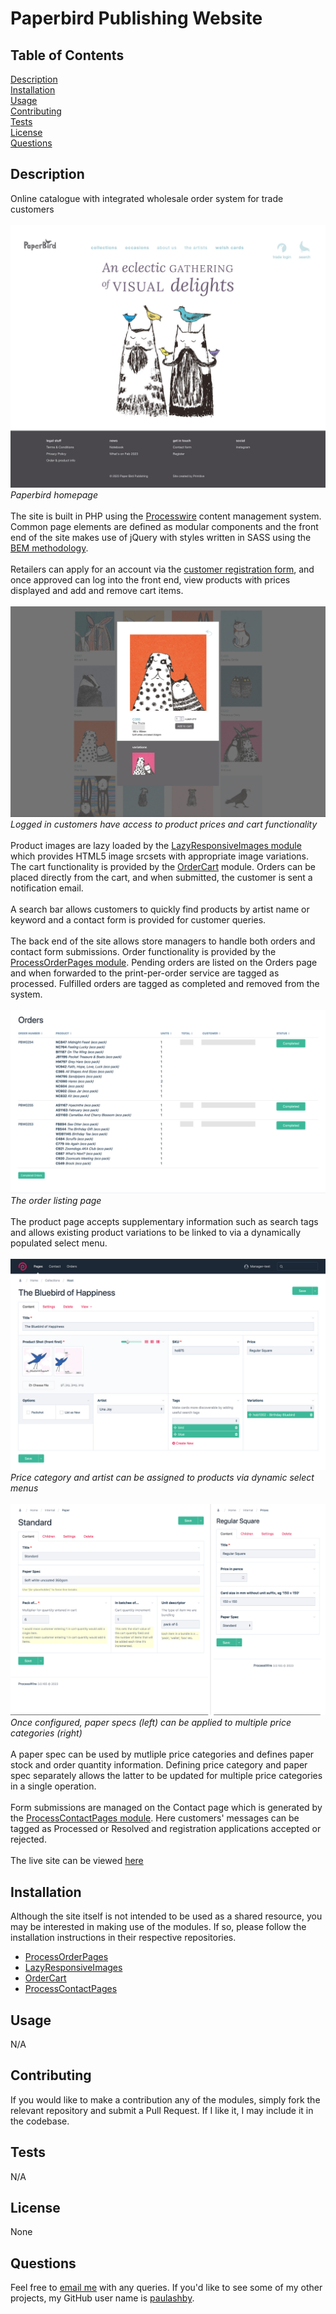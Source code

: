 # Paperbird Publishing Website

  

  ## Table of Contents

  [Description](#description)<br />[Installation](#installation)<br />[Usage](#usage)<br />[Contributing](#contributing)<br />[Tests](#tests)<br />[License](#license)<br />[Questions](#questions)<br />

  ## Description

  Online catalogue with integrated wholesale order system for trade customers<br><br>
 ![Homepage](screenshots/homepage.jpg "Screenshot of paperbird website")*Paperbird homepage*<br><br>
  The site is built in PHP using the [Processwire](https://processwire.com/) content management system. Common page elements are defined as modular components and the front end of the site makes use of jQuery with styles written in SASS using the [BEM methodology](https://en.bem.info/methodology/).<br><br>Retailers can apply for an account via the [customer registration form](https://www.paperbirdpublishing.co.uk/register/), and once approved can log into the front end, view products with prices displayed and add and remove cart items.<br><br>![Lightbox](screenshots/lightbox.jpg "Screenshot of lightbox showing product with prices")*Logged in customers have access to product prices and cart functionality*<br><br>Product images are lazy loaded by the [LazyResponsiveImages module](https://github.com/paulashby/LazyResponsiveImages) which provides HTML5 image srcsets with appropriate image variations. The cart functionality is provided by the [OrderCart](https://github.com/paulashby/OrderCart) module. Orders can be placed directly from the cart, and when submitted, the customer is sent a notification email.<br><br>A search bar allows customers to quickly find products by artist name or keyword and a contact form is provided for customer queries.<br><br>The back end of the site allows store managers to handle both orders and contact form submissions. Order functionality is provided by the [ProcessOrderPages module](https://github.com/paulashby/ProcessOrderPages). Pending orders are listed on the Orders page and when forwarded to the print-per-order service are tagged as processed. Fulfilled orders are tagged as completed and removed from the system.<br><br>![Lightbox](screenshots/orders.jpg "Screenshot of order listings")*The order listing page*<br><br> The product page accepts supplementary information such as search tags and allows existing product variations to be linked to via a dynamically populated select menu.<br><br>![Product page](screenshots/product-page.jpg "Screenshot of backend product page")*Price category and artist can be assigned to products via dynamic select menus*<br><br>![Paper and Price](screenshots/paper-price.jpg "Screenshot of paper and price set up screens")*Once configured, paper specs (left) can be applied to multiple price categories (right)*<br><br>A paper spec can be used by mutliple price categories and defines paper stock and order quantity information. Defining price category and paper spec separately allows the latter to be updated for multiple price categories in a single operation.<br><br>Form submissions are managed on the Contact page which is generated by the [ProcessContactPages module](https://github.com/paulashby/ProcessContactPages). Here customers' messages can be tagged as Processed or Resolved and registration applications accepted or rejected.<br><br>The live site can be viewed [here](https://www.paperbirdpublishing.co.uk/)
  
  ## Installation
  
  Although the site itself is not intended to be used as a shared resource, you may be interested in making use of the modules. If so, please follow the installation instructions in their respective repositories.<br>
- [ProcessOrderPages](https://github.com/paulashby/ProcessOrderPages)
- [LazyResponsiveImages](https://github.com/paulashby/LazyResponsiveImages)
- [OrderCart](https://github.com/paulashby/OrderCart)
- [ProcessContactPages](https://github.com/paulashby/ProcessContactPages)<br>
  
## Usage
  
  N/A
  
  ## Contributing
  
  If you would like to make a contribution any of the modules, simply fork the relevant repository and submit a Pull Request. If I like it, I may include it in the codebase.
  
  ## Tests
  
  N/A
  
  ## License
  
  None
  
  ## Questions
  
  Feel free to [email me](mailto:paul@primitive.co?subject=Paperbird%20Publishing%20Website%20query%20from%20GitHub) with any queries. If you'd like to see some of my other projects, my GitHub user name is [paulashby](https://github.com/paulashby).
